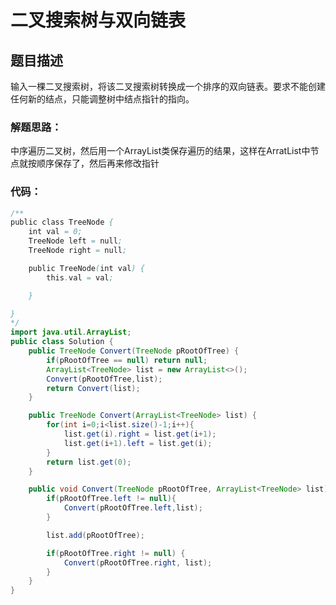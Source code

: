 # 二叉搜索树与双向链表

## 题目描述
输入一棵二叉搜索树，将该二叉搜索树转换成一个排序的双向链表。要求不能创建任何新的结点，只能调整树中结点指针的指向。


### 解题思路：
中序遍历二叉树，然后用一个ArrayList类保存遍历的结果，这样在ArratList中节点就按顺序保存了，然后再来修改指针


### 代码：


```java
/**
public class TreeNode {
    int val = 0;
    TreeNode left = null;
    TreeNode right = null;

    public TreeNode(int val) {
        this.val = val;

    }

}
*/
import java.util.ArrayList;
public class Solution {
    public TreeNode Convert(TreeNode pRootOfTree) {
        if(pRootOfTree == null) return null;
        ArrayList<TreeNode> list = new ArrayList<>();
        Convert(pRootOfTree,list);
        return Convert(list);
    }

    public TreeNode Convert(ArrayList<TreeNode> list) {
        for(int i=0;i<list.size()-1;i++){
            list.get(i).right = list.get(i+1);
            list.get(i+1).left = list.get(i);
        }
        return list.get(0);
    }

    public void Convert(TreeNode pRootOfTree, ArrayList<TreeNode> list) {
        if(pRootOfTree.left != null){
            Convert(pRootOfTree.left,list);
        }

        list.add(pRootOfTree);

        if(pRootOfTree.right != null) {
            Convert(pRootOfTree.right, list);
        }
    }
}

```